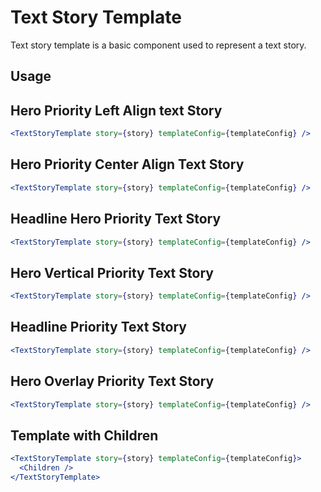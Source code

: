 # Text Story Template

Text story template is a basic component used to represent a text story.

## Usage

## Hero Priority Left Align text Story

```jsx
<TextStoryTemplate story={story} templateConfig={templateConfig} />
```

## Hero Priority Center Align Text Story

```jsx
<TextStoryTemplate story={story} templateConfig={templateConfig} />
```

## Headline Hero Priority Text Story

```jsx
<TextStoryTemplate story={story} templateConfig={templateConfig} />
```

## Hero Vertical Priority Text Story

```jsx
<TextStoryTemplate story={story} templateConfig={templateConfig} />
```

## Headline Priority Text Story

```jsx
<TextStoryTemplate story={story} templateConfig={templateConfig} />
```

## Hero Overlay Priority Text Story

```jsx
<TextStoryTemplate story={story} templateConfig={templateConfig} />
```

## Template with Children

```jsx
<TextStoryTemplate story={story} templateConfig={templateConfig}>
  <Children />
</TextStoryTemplate>
```
